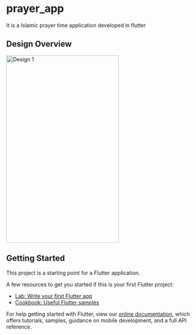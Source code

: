 # prayer_app

It is a Islamic prayer time application developed in flutter

## Design Overview
<img src="https://raw.githubusercontent.com/ZaidKhan15/IslamicPrayer_app
/Design.jpg" alt="Design 1" style="max-width: 100%;" width="300px" height="500px">

## Getting Started

This project is a starting point for a Flutter application.

A few resources to get you started if this is your first Flutter project:

- [Lab: Write your first Flutter app](https://flutter.dev/docs/get-started/codelab)
- [Cookbook: Useful Flutter samples](https://flutter.dev/docs/cookbook)

For help getting started with Flutter, view our
[online documentation](https://flutter.dev/docs), which offers tutorials,
samples, guidance on mobile development, and a full API reference.
